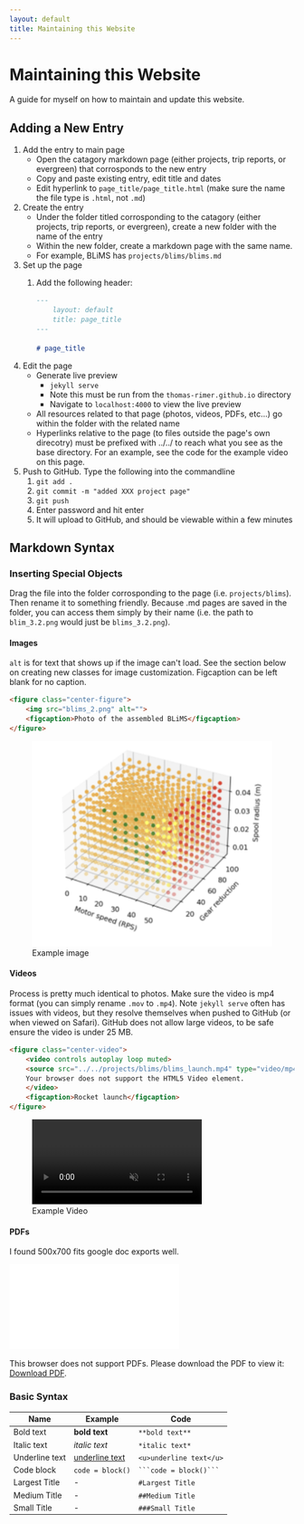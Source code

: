 ```yaml
---
layout: default
title: Maintaining this Website
---
```


# Maintaining this Website

A guide for myself on how to maintain and update this website.

## Adding a New Entry

1. Add the entry to main page
    - Open the catagory markdown page (either projects, trip reports, or evergreen) that corrosponds to the new entry
    - Copy and paste existing entry, edit title and dates
    - Edit hyperlink to ``` page_title/page_title.html ``` (make sure the name the file type is ```.html```, not ```.md```)
2. Create the entry
    - Under the folder titled corrosponding to the catagory (either projects, trip reports, or evergreen), create a new folder with the name of the entry
    - Within the new folder, create a markdown page with the same name.
    - For example, BLiMS has ```projects/blims/blims.md```
3. Set up the page
    1. Add the following header:  

        ```markdown
        ---  
            layout: default  
            title: page_title  
        ---  
    
        # page_title  
        ```
4. Edit the page
    - Generate live preview
        - ```jekyll serve```
        - Note this must be run from the ```thomas-rimer.github.io``` directory
        - Navigate to ```localhost:4000``` to view the live preview
    - All resources related to that page (photos, videos, PDFs, etc...) go within the folder with the related name
    - Hyperlinks relative to the page (to files outside the page's own direcotry) must be prefixed with ../../ to reach what you see as the base directory. For an example, see the code for the example video on this page.
5. Push to GitHub. Type the following into the commandline
    1. ```git add .```
    2. ```git commit -m "added XXX project page"```
    3. ```git push```
    4. Enter password and hit enter
    5. It will upload to GitHub, and should be viewable within a few minutes

## Markdown Syntax

### Inserting Special Objects
Drag the file into the folder corrosponding to the page (i.e. ```projects/blims```). Then rename it to something friendly. Because .md pages are saved in the folder, you can access them simply by their name (i.e. the path to ```blim_3.2.png``` would just be ```blims_3.2.png```).

#### Images
```alt``` is for text that shows up if the image can't load. See the section below on creating new classes for image customization. Figcaption can be left blank for no caption.

```html
<figure class="center-figure">
    <img src="blims_2.png" alt="">
    <figcaption>Photo of the assembled BLiMS</figcaption>
</figure>
```

<figure class="center-figure">
    <img src="../../projects/blims/blims_3.2.png" alt="">
    <figcaption>Example image</figcaption>
</figure>

#### Videos
Process is pretty much identical to photos. Make sure the video is mp4 format (you can simply rename ```.mov``` to ```.mp4```). Note ```jekyll serve``` often has issues with videos, but they resolve themselves when pushed to GitHub (or when viewed on Safari). GitHub does not allow large videos, to be safe ensure the video is under 25 MB.

```html
<figure class="center-video">
    <video controls autoplay loop muted>
    <source src="../../projects/blims/blims_launch.mp4" type="video/mp4">
    Your browser does not support the HTML5 Video element.
    </video>
    <figcaption>Rocket launch</figcaption>
</figure>
```

<figure class="center-video">
    <video controls autoplay loop muted>
    <source src="../../projects/blims/blims_launch.mp4" type="video/mp4">
    Your browser does not support the HTML5 Video element.
    </video>
    <figcaption>Example Video</figcaption>
</figure>

#### PDFs
I found 500x700 fits google doc exports well.

<object data="../../projects/blims/blims_tech_report.pdf" type="application/pdf" width="500px" height="700px">
    <embed src="../../projects/blims/blims_tech_report.pdf">
        <p>This browser does not support PDFs. Please download the PDF to view it: <a href="../../projects/blims/blims_tech_report.pdf">Download PDF</a>.</p>
    </embed>
</object>

### Basic Syntax

| Name    | Example | Code |
| -------- | ------- | ------- | 
| Bold text | **bold text** | ```**bold text**``` |
| Italic text | *italic text* | ```*italic text*``` |
| Underline text | <u>underline text</u> | ```<u>underline text</u>``` |
| Code block | ```code = block()``` | ```` ```code = block()``` ```` |
| Largest Title | - | ```#Largest Title``` |
| Medium Title | - | ```##Medium Title``` |
| Small Title | - | ```###Small Title``` |